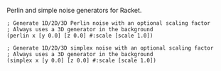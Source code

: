 Perlin and simple noise generators for Racket.

    ; Generate 1D/2D/3D Perlin noise with an optional scaling factor
    ; Always uses a 3D generator in the background
    (perlin x [y 0.0] [z 0.0] #:scale [scale 1.0])
    
    ; Generate 1D/2D/3D simplex noise with an optional scaling factor
    ; Always uses a 3D generator in the background
    (simplex x [y 0.0] [z 0.0] #:scale [scale 1.0])